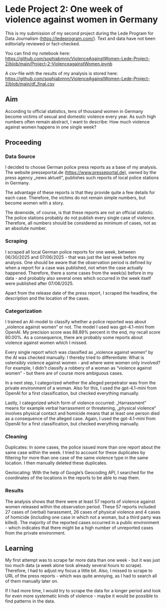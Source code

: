# Lede Project 2: One week of violence against women in Germany

This is my submission of my second project during the Lede Program for Data Journalism (https://ledeprogram.com/). Text and data have not been editorially reviewed or fact-checked.

You can find my notebook here: https://github.com/sophiabmnn/ViolenceAgainstWomen-Lede-Project-2/blob/main/Project-2-ViolenceagainstWomen.ipynb
 
 A csv-file with the results of my analysis is stored here: https://github.com/sophiabmnn/ViolenceAgainstWomen-Lede-Project-2/blob/main/df_final.csv

## Aim

According to official statistics, tens of thousand women in Germany become victims of sexual and domestic violence every year. As such high numbers often remain abstract, I want to describe: How much violence against women happens in one single week?

## Proceeding

### Data Source

I decided to choose German police press reports as a base of my analysis. The website presseportal.de (https://www.presseportal.de), owned by the press agency „news aktuell“, publishes such reports of local police stations in Germany. 

The advantage of these reports is that they provide quite a few details for each case. Therefore, the victims do not remain simple numbers, but become women with a story. 

The downside, of course, is that these reports are not an official statistic. The police stations probably do not publish every single case of violence. Therefore, all numbers should be considered as minimum of cases, not as an absolute number.

### Scraping

I scraped all local German police reports for one week, between 06/30/2025 and 07/06/2025 - that was just the last week before my analysis. One should be aware that the observation period is defined by when a report for a case was published, not when the case actually happened. Therefore, there a some cases from the week(s) before in my data - and probably also several ones which occurred in the week itself were published after 07/06/2025.

Apart from the release date of the press report, I scraped the headline, the description and the location of the cases.

### Categorization

I trained an AI-model to classify whether a police reported was about „violence against women“ or not. The model I used was gpt-4.1-mini from OpenAI. My precision score was 88.89% percent in the end, my recall score 80.00%. As a consequence, there are probably some reports about violence against women which I missed. 

Every single report which was classified as „violence against women“ by the AI was checked manually. I thereby tried to differentiate: What is ostensibly violence against women - and where were women only involved? For example, I didn't classify a robbery of a woman as “violence against women” - but there are of course more ambiguous cases.

In a next step, I categorized whether the alleged perpetrator was from the private environment of a woman. Also for this, I used the gpt-4.1-mini from OpenAI for a first classification, but checked everything manually.

Lastly, I categorized which form of violence occurred: „Harrassment“ means for example verbal harrassment or threatening, „physical violence“ involves physical contact and homicide means that at least one person died as a consequence of the alleged case. Again, I used the gpt-4.1-mini from OpenAI for a first classification, but checked everything manually.

### Cleaning

Duplicates: In some cases, the police issued more than one report about the same case within the week. I tried to account for these duplicates by filtering for more than one case of the same violence type in the same location. I then manually deleted these duplicates.

Geolocating: With the help of Google’s Geocoding API, I searched for the coordinates of the locations in the reports to be able to map them.

### Results

The analysis shows that there were at least 57 reports of violence against women released within the observation period. These 57 reports included 27 cases of (verbal) harassment, 26 cases of physical violence and 4 cases of homicide (including one case in which not a woman, but a third party was killed). The majority of the reported cases occurred in a public environment - which indicates that there might be a high number of unreported cases from the private environment.

## Learning

My first attempt was to scrape far more data than one week - but it was just too much data (a week alone took already several hours to scrape). Therefore, I had to adjust my focus a little bit. Also, I missed to scrape to URL of the press reports - which was quite annoying, as I had to search all of them manually later on. 

If I had more time, I would try to scrape the data for a longer period and look for even more systematic kinds of violence - maybe it would be possible to find patterns in the data.
